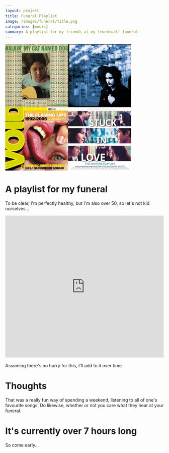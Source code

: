 ```yaml
---
layout: project
title: Funeral Playlist
image: /images/funeral/title.png
categories: [music]
summary: A playlist for my friends at my (eventual) funeral
---
```


![](/images/funeral/title.png)

# A playlist for my funeral

To be clear, I'm perfectly healthy, but I'm also over 50, so let's not kid
ourselves...

<iframe allow="autoplay *; encrypted-media *;" frameborder="0" height="450" style="width:100%;max-width:660px;overflow:hidden;background:transparent;" sandbox="allow-forms allow-popups allow-same-origin allow-scripts allow-storage-access-by-user-activation allow-top-navigation-by-user-activation" src="https://embed.music.apple.com/gb/playlist/funeral/pl.u-qayMsjEb52"></iframe>

Assuming there's no hurry for this, I'll add to it over time.

# Thoughts
That was a really fun way of spending a weekend, listening to all of one's
favourite songs. Do likewise, whether or not you care what they hear at your funeral.

# It's currently over 7 hours long
So come early...
